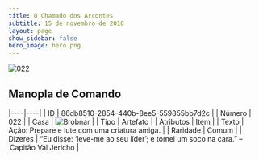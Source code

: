 ```yaml
---
title: O Chamado dos Arcontes
subtitle: 15 de novembro de 2018
layout: page
show_sidebar: false
hero_image: hero.png
---
```


![022](https://cdn.keyforgegame.com/media/card_front/pt/341_022_5F6F47CPQM7J_pt.png)

## Manopla de Comando

|----|----|
| ID | 86db8510-2854-440b-8ee5-559855bb7d2c |
| Número | 022 |
| Casa | ![Brobnar](https://archonarcana.com/images/thumb/e/e0/Brobnar.png/22px-Brobnar.png "Brobnar") |
| Tipo | Artefato |
| Atributos | Item |
| Texto | Ação: Prepare e lute com uma criatura amiga. |
| Raridade | Comum |
| Dizeres | “Eu disse: ‘leve-me ao seu líder’;  e tomei um soco na cara.” – Capitão Val Jericho |
